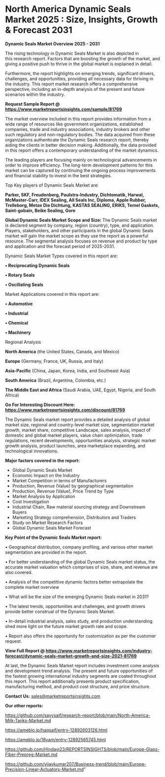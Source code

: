 # North America Dynamic Seals Market 2025 : Size, Insights, Growth & Forecast 2031

<Strong> Dynamic Seals Market Overview 2025 - 2031</strong>

The rising technology in Dynamic Seals Market is also depicted in this research report. Factors that are boosting the growth of the market, and giving a positive push to thrive in the global market is explained in detail.

Furthermore, the report highlights on emerging trends, significant drivers, challenges, and opportunities, providing all necessary data for thriving in the industry. This report market research offers a comprehensive perspective, including an in-depth analysis of the present and future scenarios within the industry.

<strong>Request Sample Report @ <a href=https://www.marketreportsinsights.com/sample/81769>https://www.marketreportsinsights.com/sample/81769</a></strong>

The market overview included in this report provides information from a wide range of resources like government organizations, established companies, trade and industry associations, industry brokers and other such regulatory and non-regulatory bodies. The data acquired from these organizations authenticate the Dynamic Seals research report, thereby aiding the clients in better decision making. Additionally, the data provided in this report offers a contemporary understanding of the market dynamics.

The leading players are focusing mainly on technological advancements in order to improve efficiency. The long-term development patterns for this market can be captured by continuing the ongoing process improvements and financial stability to invest in the best strategies.

Top Key players of Dynamic Seals Market are:

<strong>Parker, SKF, Freudenberg, Paulstra-Industry, Dichtomatik, Harwal, McMaster-Carr, IDEX Sealing, All Seals Inc, Diploma, Apple Rubber, Trelleborg, Metax Die Dichtung, KASTAS SEALING, ERIKS, Temel Gaskets, Saint-gobain, Beike Sealing, Gore</strong>

<strong><b>Global Dynamic Seals Market Scope and Size:</b></strong>
The Dynamic Seals market is declared segment by company, region (country), type, and application. Players, stakeholders, and other participants in the global Dynamic Seals market will gain the market scope as they use the report as a powerful resource. The segmental analysis focuses on revenue and product by type and application and the forecast period of 2025-2031.

Dynamic Seals Market Types covered in this report are:

<strong>• Reciprocating Dynamic Seals

• Rotary Seals

• Oscillating Seals</strong>

Market Applications covered in this report are:

<strong>• Automotive

• Industrial

• Chemical

• Machinery</strong> 

Regional Analysis

<strong>North America</strong> (the United States, Canada, and Mexico)

<strong>Europe</strong> (Germany, France, UK, Russia, and Italy)

<strong>Asia-Pacific</strong> (China, Japan, Korea, India, and Southeast Asia)

<strong>South America</strong> (Brazil, Argentina, Colombia, etc.)

<strong>The Middle East and Africa</strong> (Saudi Arabia, UAE, Egypt, Nigeria, and South Africa)

<strong>Go For Interesting Discount Here: <a href=https://www.marketreportsinsights.com/discount/81769>https://www.marketreportsinsights.com/discount/81769</a></strong>

The Dynamic Seals market report provides a detailed analysis of global market size, regional and country-level market size, segmentation market growth, market share, competitive Landscape, sales analysis, impact of domestic and global market players, value chain optimization, trade regulations, recent developments, opportunities analysis, strategic market growth analysis, product launches, area marketplace expanding, and technological innovations.

<strong><b>Major factors covered in the report:</b></strong>
<ul>
  <li>Global Dynamic Seals Market </li>
  <li>Economic Impact on the Industry</li>
  <li>Market Competition in terms of Manufacturers</li>
  <li>Production, Revenue (Value) by geographical segmentation</li>
  <li>Production, Revenue (Value), Price Trend by Type</li>
  <li>Market Analysis by Application</li>
  <li>Cost Investigation</li>
  <li>Industrial Chain, Raw material sourcing strategy and Downstream Buyers</li>
  <li>Marketing Strategy comprehension, Distributors and Traders</li>
  <li>Study on Market Research Factors</li>
  <li>Global Dynamic Seals Market Forecast</li>
</ul>

<strong><b>Key Point of the Dynamic Seals Market report:</b></strong>

• Geographical distribution, company profiling, and various other market segmentation are provided in the report.

• For better understanding of the global Dynamic Seals market status, the accurate market valuation which comprises of size, share, and revenue are also covered.

• Analysis of the competitive dynamic factors better extrapolate the complete market overview

• What will be the size of the emerging Dynamic Seals market in 2031?

• The latest trends, opportunities and challenges, and growth drivers provide better construal of the Dynamic Seals Market.

• In-detail industrial analysis, sales study, and production understanding shed more light on the future market growth rate and scope.

• Report also offers the opportunity for customization as per the customer request.

<strong><b>View Full Report @ <a href=https://www.marketreportsinsights.com/industry-forecast/dynamic-seals-market-growth-and-size-2021-81769>https://www.marketreportsinsights.com/industry-forecast/dynamic-seals-market-growth-and-size-2021-81769</a></b></strong>


At last, the Dynamic Seals Market report includes investment come analysis and development trend analysis. The present and future opportunities of the fastest growing international industry segments are coated throughout this report. This report additionally presents product specification, manufacturing method, and product cost structure, and price structure.

<strong>Contact Us:</strong>
sales@marketreportsinsights.com

<strong>Our other reports:</strong>

<a href=https://github.com/sayysaif/research-report/blob/main/North-America-Milk-Tanks-Market.md>https://github.com/sayysaif/research-report/blob/main/North-America-Milk-Tanks-Market.md</a>

<a href=https://ameblo.jp/haqsaif/entry-12892603126.html>https://ameblo.jp/haqsaif/entry-12892603126.html</a>

<a href=https://ameblo.jp/18yam/entry-12892565745.html>https://ameblo.jp/18yam/entry-12892565745.html</a>

<a href=https://github.com/Hindavi23/REPORTSINSIGHTS/blob/main/Europe-Glass-Fiber-Prepreg-Market.md>https://github.com/Hindavi23/REPORTSINSIGHTS/blob/main/Europe-Glass-Fiber-Prepreg-Market.md</a>

<a href=https://github.com/vijaykumar207/Business-trend/blob/main/Europe-Precision-Linear-Actuators-Market.md>https://github.com/vijaykumar207/Business-trend/blob/main/Europe-Precision-Linear-Actuators-Market.md</a>"
